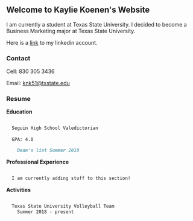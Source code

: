 ## Welcome to Kaylie Koenen's Website

I am currently a student at Texas State University. I decided to become a Business Marketing major at Texas State University.

Here is a [link](https://www.linkedin.com/in/samantha-coyle-a038b414a/) to my linkedin account.

### Contact

Cell: 830 305 3436

Email: knk51@txstate.edu

### Resume

<strong>Education</strong>

```markdown

  Seguin High School Valedictorian
	
  GPA: 4.0

	Dean's list Summer 2018

```

<strong>Professional Experience</strong>

```markdown

  I am currently adding stuff to this section!

```

<strong>Activities</strong>

```markdown

  Texas State University Volleyball Team
    Summer 2018 - present

```
